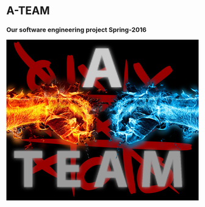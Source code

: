 # 				A-TEAM
### Our software engineering project Spring-2016

![Alt text](TicTacToe/background.png)
